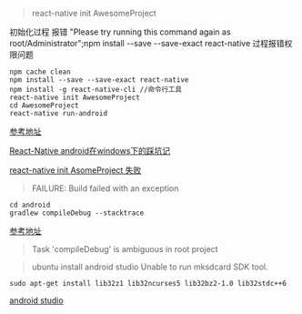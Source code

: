 > react-native init AwesomeProject

初始化过程 报错 "Please try running this command again as root/Administrator";npm install --save --save-exact react-native  过程报错权限问题

    npm cache clean
    npm install --save --save-exact react-native
    npm install -g react-native-cli //命令行工具
    react-native init AwesomeProject
    cd AwesomeProject
    react-native run-android

[参考地址](http://stackoverflow.com/questions/22325031/npm-please-try-using-this-command-again-as-root-administrator)

[React-Native android在windows下的踩坑记](http://www.cnblogs.com/meteoric_cry/p/4874517.html)

[react-native init AsomeProject 失败](https://segmentfault.com/q/1010000003867677?_ea=400628)

[](http://www.oschina.net/translate/going-native-with-react)

> FAILURE: Build failed with an exception

    cd android
    gradlew compileDebug --stacktrace

[参考地址](http://www.cnblogs.com/Jabba93/archive/2013/06/07/3125106.html)

> Task 'compileDebug' is ambiguous in root project

> ubuntu install android studio Unable to run mksdcard SDK tool.

    sudo apt-get install lib32z1 lib32ncurses5 lib32bz2-1.0 lib32stdc++6

[android studio](http://reactnative.cn/docs/next/getting-started.html)

> 
